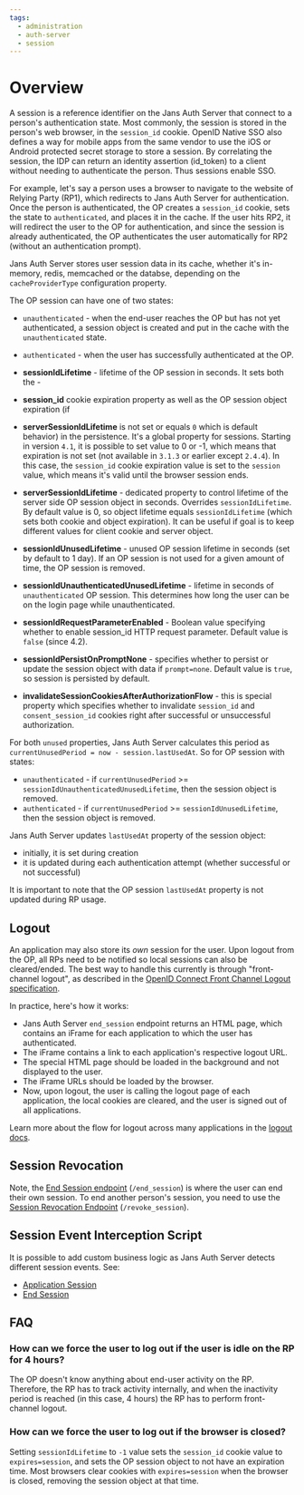 ```yaml
---
tags:
  - administration
  - auth-server
  - session
---
```


# Overview

A session is a reference identifier on the Jans Auth Server that connect to a
person's authentication state. Most commonly, the session is stored in
the person's web browser, in the `session_id` cookie. OpenID Native SSO also
defines a way for mobile apps from the same vendor to use the iOS or Android
protected secret storage to store a session. By correlating the session, the IDP
can return an identity assertion (id_token) to a client without needing to
authenticate the person. Thus sessions enable SSO.

For example, let's say a person uses a browser to navigate to the website of
Relying Party (RP1), which redirects to Jans Auth Server for authentication.
Once the person is authenticated, the OP creates a `session_id` cookie, sets the
state to `authenticated`, and places it in the cache. If the user hits RP2,
it will redirect the user to the OP for authentication, and since the session is
already authenticated, the OP authenticates the user automatically for RP2
(without an authentication prompt).  

Jans Auth Server stores user session data in its cache, whether it's in-memory,
redis, memcached or the databse, depending on the `cacheProviderType`
configuration property.

The OP session can have one of two states:

- `unauthenticated` - when the end-user reaches the OP but has not yet authenticated, a session object is created and put in the cache with the `unauthenticated` state.  
- `authenticated` - when the user has successfully authenticated at the OP.


- **sessionIdLifetime** - lifetime of the OP session in seconds. It sets both the -
- **session_id** cookie expiration property as well as the OP session object expiration (if
- **serverSessionIdLifetime** is not set or equals `0` which is default behavior) in the persistence. It's a global property for sessions. Starting in version `4.1`, it is possible to set value to 0 or -1, which means that expiration is not set (not available in `3.1.3` or earlier except `2.4.4`). In this case, the `session_id` cookie expiration value is set to the `session` value, which means it's valid until the browser session ends.
- **serverSessionIdLifetime** - dedicated property to control lifetime of the server side OP session object in seconds. Overrides `sessionIdLifetime`. By default value is 0, so object lifetime equals `sessionIdLifetime` (which sets both cookie and object expiration). It can be useful if goal is to keep different values for client cookie and server object.
- **sessionIdUnusedLifetime** - unused OP session lifetime in seconds (set by default to 1 day). If an OP session is not used for a given amount of time, the OP session is removed.
- **sessionIdUnauthenticatedUnusedLifetime** - lifetime in seconds of `unauthenticated` OP session. This determines how long the user can be on the login page while unauthenticated.
- **sessionIdRequestParameterEnabled** - Boolean value specifying whether to enable session_id HTTP request parameter. Default value is `false` (since 4.2).
- **sessionIdPersistOnPromptNone** - specifies whether to persist or update the session object with data if `prompt=none`. Default value is `true`, so session is persisted by default.
- **invalidateSessionCookiesAfterAuthorizationFlow** - this is special property which specifies whether to invalidate `session_id` and `consent_session_id` cookies right after successful or unsuccessful authorization.

For both `unused` properties, Jans Auth Server calculates this period as `currentUnusedPeriod = now - session.lastUsedAt`. So for OP session with states:

- `unauthenticated` - if `currentUnusedPeriod` >= `sessionIdUnauthenticatedUnusedLifetime`, then the session object is removed.
- `authenticated` - if `currentUnusedPeriod` >= `sessionIdUnusedLifetime`, then the session object is removed.

Jans Auth Server updates `lastUsedAt` property of the session object:

- initially, it is set during creation
- it is updated during each authentication attempt (whether successful or not successful)

It is important to note that the OP session `lastUsedAt` property is not updated
during RP usage.

## Logout

An application may also store its *own* session for the user. Upon logout from the OP, all RPs need to be notified so local sessions can also be cleared/ended. The best way to handle this currently is through "front-channel logout", as described in the [OpenID Connect Front Channel Logout specification](http://openid.net/specs/openid-connect-frontchannel-1_0.html).

In practice, here's how it works:

 - Jans Auth Server `end_session` endpoint returns an HTML page, which contains an iFrame for each application to which the user has authenticated.
 - The iFrame contains a link to each application's respective logout URL.
 - The special HTML page should be loaded in the background and not displayed to the user.
 - The iFrame URLs should be loaded by the browser.
 - Now, upon logout, the user is calling the logout page of each application, the local cookies are cleared, and the user is signed out of all applications.  

Learn more about the flow for logout across many applications in the
[logout docs](../openid-features/logout/README.md).  

## Session Revocation

Note, the [End Session endpoint](../endpoints/end-session.md) (`/end_session`) is where the user can end their own session. To end another person's session, you need to use the [Session
Revocation Endpoint](../endpoints/session-revocation.md) (`/revoke_session`).

## Session Event Interception Script

It is possible to add custom business logic as Jans Auth Server detects
different session events. See:

  * [Application Session](../../../developer/scripts/application-session.md)
  * [End Session](../../../developer/scripts/end-session.md)

## FAQ

### How can we force the user to log out if the user is idle on the RP for 4 hours?

The OP doesn't know anything about end-user activity on the RP. Therefore, the RP has to track activity internally, and when the inactivity period is reached (in this case, 4 hours) the RP has to perform front-channel logout.

### How can we force the user to log out if the browser is closed?

Setting `sessionIdLifetime` to `-1` value sets the `session_id` cookie value to `expires=session`, and sets the OP session object to not have an expiration time. Most browsers clear cookies with `expires=session` when the browser is closed, removing the session object at that time.
